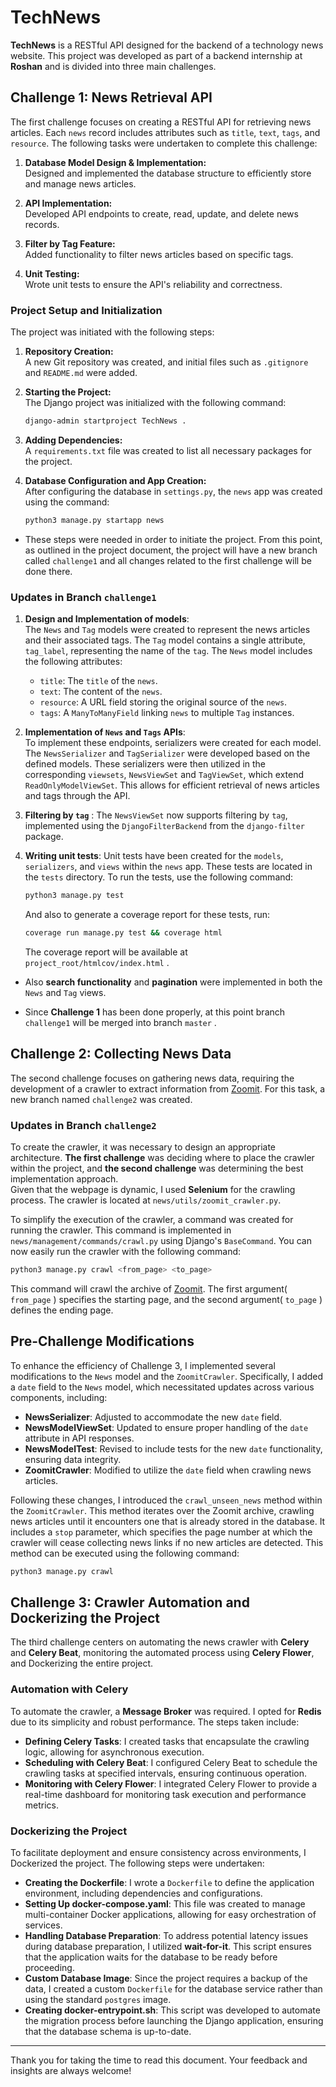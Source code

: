 # TechNews

**TechNews** is a RESTful API designed for the backend of a technology news website. This project was developed as part of a backend internship at **Roshan** and is divided into three main challenges.

## Challenge 1: News Retrieval API

The first challenge focuses on creating a RESTful API for retrieving news articles. Each `news` record includes attributes such as `title`, `text`, `tags`, and `resource`. The following tasks were undertaken to complete this challenge:

1. **Database Model Design & Implementation:**  
   Designed and implemented the database structure to efficiently store and manage news articles.

2. **API Implementation:**  
   Developed API endpoints to create, read, update, and delete news records.

3. **Filter by Tag Feature:**  
   Added functionality to filter news articles based on specific tags.

4. **Unit Testing:**  
   Wrote unit tests to ensure the API's reliability and correctness.

### Project Setup and Initialization

The project was initiated with the following steps:

1. **Repository Creation:**  
   A new Git repository was created, and initial files such as `.gitignore` and `README.md` were added.

2. **Starting the Project:**  
   The Django project was initialized with the following command:  
   ```bash
   django-admin startproject TechNews .

3. **Adding Dependencies:**\
   A `requirements.txt` file was created to list all necessary packages for the project.

4. **Database Configuration and App Creation:**\
   After configuring the database in `settings.py`, the `news` app was created using the command:
   ```bash
   python3 manage.py startapp news

- These steps were needed in order to initiate the project. From this point, as outlined in the project document, the project will have a new branch called `challenge1` and all changes related to the first challenge will be done there.
   
### Updates in Branch `challenge1`
1. **Design and Implementation of models**:\
The `News` and `Tag` models were created to represent the news articles and their associated tags. The `Tag` model contains a single attribute, `tag_label`, representing the name of the `tag`. The `News` model includes the following attributes:
   - `title`: The `title` of the `news`.
   - `text`: The content of the `news`.
   - `resource`: A URL field storing the original source of the `news`.
   - `tags`: A `ManyToManyField` linking `news` to multiple `Tag` instances.

2. **Implementation of `News` and `Tags` APIs**:\
To implement these endpoints, serializers were created for each model. The `NewsSerializer` and `TagSerializer` were developed based on the defined models. These serializers were then utilized in the corresponding `viewsets`, `NewsViewSet` and `TagViewSet`, which extend `ReadOnlyModelViewSet`. This allows for efficient retrieval of news articles and tags through the API.

3. **Filtering by `tag`** :
The `NewsViewSet` now supports filtering by `tag`, implemented using the `DjangoFilterBackend` from the `django-filter` package.

4. **Writing unit tests**:
Unit tests have been created for the `models`, `serializers`, and `views` within the `news` app. These tests are located in the `tests` directory. To run the tests, use the following command:
   ```bash
   python3 manage.py test
   ```
   And also to generate a coverage report for these tests, run:
   ```bash
   coverage run manage.py test && coverage html
   ```
   The coverage report will be available at `project_root/htmlcov/index.html` .

*  Also **search functionality** and **pagination** were implemented in both the `News` and `Tag` views.

- Since **Challenge 1** has been done properly, at this point branch `challenge1` will be merged into branch `master` .

## Challenge 2: Collecting News Data

The second challenge focuses on gathering news data, requiring the development of a crawler to extract information from [Zoomit](https://zoomit.ir). For this task, a new branch named `challenge2` was created.

### Updates in Branch `challenge2`

To create the crawler, it was necessary to design an appropriate architecture. **The first challenge** was deciding where to place the crawler within the project, and **the second challenge** was determining the best implementation approach.  
Given that the webpage is dynamic, I used **Selenium** for the crawling process. The crawler is located at `news/utils/zoomit_crawler.py`.

To simplify the execution of the crawler, a command was created for running the crawler. This command is implemented in `news/management/commands/crawl.py` using Django's `BaseCommand`. You can now easily run the crawler with the following command:

```bash
python3 manage.py crawl <from_page> <to_page>
```
This command will crawl the archive of [Zoomit](https://zoomit.ir). The first argument( `from_page` ) specifies the starting page, and the second argument( `to_page` ) defines the ending page.

## Pre-Challenge Modifications

To enhance the efficiency of Challenge 3, I implemented several modifications to the `News` model and the `ZoomitCrawler`. Specifically, I added a `date` field to the `News` model, which necessitated updates across various components, including:

- **NewsSerializer**: Adjusted to accommodate the new `date` field.
- **NewsModelViewSet**: Updated to ensure proper handling of the `date` attribute in API responses.
- **NewsModelTest**: Revised to include tests for the new `date` functionality, ensuring data integrity.
- **ZoomitCrawler**: Modified to utilize the `date` field when crawling news articles.

Following these changes, I introduced the `crawl_unseen_news` method within the `ZoomitCrawler`. This method iterates over the Zoomit archive, crawling news articles until it encounters one that is already stored in the database. It includes a `stop` parameter, which specifies the page number at which the crawler will cease collecting news links if no new articles are detected. This method can be executed using the following command:

```bash
python3 manage.py crawl
```

## Challenge 3: Crawler Automation and Dockerizing the Project

The third challenge centers on automating the news crawler with **Celery** and **Celery Beat**, monitoring the automated process using **Celery Flower**, and Dockerizing the entire project.

### Automation with Celery

To automate the crawler, a **Message Broker** was required. I opted for **Redis** due to its simplicity and robust performance. The steps taken include:

- **Defining Celery Tasks**: I created tasks that encapsulate the crawling logic, allowing for asynchronous execution.
- **Scheduling with Celery Beat**: I configured Celery Beat to schedule the crawling tasks at specified intervals, ensuring continuous operation.
- **Monitoring with Celery Flower**: I integrated Celery Flower to provide a real-time dashboard for monitoring task execution and performance metrics.

### Dockerizing the Project

To facilitate deployment and ensure consistency across environments, I Dockerized the project. The following steps were undertaken:

- **Creating the Dockerfile**: I wrote a `Dockerfile` to define the application environment, including dependencies and configurations.
- **Setting Up docker-compose.yaml**: This file was created to manage multi-container Docker applications, allowing for easy orchestration of services.
- **Handling Database Preparation**: To address potential latency issues during database preparation, I utilized **wait-for-it**. This script ensures that the application waits for the database to be ready before proceeding.
- **Custom Database Image**: Since the project requires a backup of the data, I created a custom `Dockerfile` for the database service rather than using the standard `postgres` image.
- **Creating docker-entrypoint.sh**: This script was developed to automate the migration process before launching the Django application, ensuring that the database schema is up-to-date.

---

Thank you for taking the time to read this document. Your feedback and insights are always welcome!
